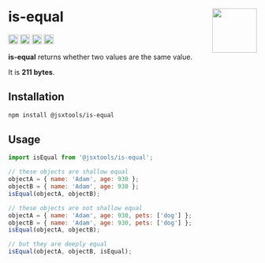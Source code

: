 # is-equal [<img src="https://avatars.githubusercontent.com/u/52989093" alt="" width="90" height="90" align="right">][monorepo]

[<img alt="npm version" src="https://img.shields.io/npm/v/@jsxtools/is-equal.svg" height="20">](https://www.npmjs.com/package/@jsxtools/is-equal)
[<img alt="build status" src="https://img.shields.io/travis/jsxtools/monorepo/master.svg" height="20">](https://travis-ci.org/jsxtools/monorepo/is-equal)
[<img alt="issue tracker" src="https://img.shields.io/github/issues/jsxtools/monorepo/is-equal.svg" height="20">](https://github.com/jsxtools/monorepo/issues?q=is:issue+is:open+label:is-equal)
[<img alt="pull requests" src="https://img.shields.io/github/issues-pr/jsxtools/monorepo/is-equal.svg" height="20">](https://github.com/jsxtools/monorepo/pulls?q=is:pr+is:open+label:is-equal)

**is-equal** returns whether two values are the same value.

It is <strong size>211 bytes</strong>.

## Installation

```sh
npm install @jsxtools/is-equal
```

## Usage

```js
import isEqual from '@jsxtools/is-equal';

// these objects are shallow equal
objectA = { name: 'Adam', age: 930 };
objectB = { name: 'Adam', age: 930 };
isEqual(objectA, objectB);

// these objects are not shallow equal
objectA = { name: 'Adam', age: 930, pets: ['dog'] };
objectB = { name: 'Adam', age: 930, pets: ['dog'] };
isEqual(objectA, objectB);

// but they are deeply equal
isEqual(objectA, objectB, isEqual);
```

[monorepo]: https://github.com/jsxtools/monorepo
